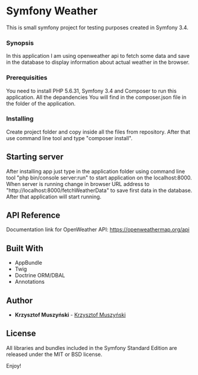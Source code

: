# Symfony Weather

This is small symfony project for testing purposes created in Symfony 3.4. 

### Synopsis

In this application I am using openweather api to fetch some data and save in the database to display information about actual weather in the browser.

### Prerequisities

You need to install PHP 5.6.31, Symfony 3.4 and Composer to run this application.
All the depandencies You will find in the composer.json file in the folder of the application.

### Installing

Create project folder and copy inside all the files from repository.
After that use command line tool and type "composer install".

## Starting server


After installing app just type in the application folder using command line tool "php bin/console server:run" to start application on the localhost:8000.
When server is running change in browser URL address to "http://localhost:8000/fetchWeatherData" to save first data in the database.
After that application will start running.

## API Reference

Documentation link for OpenWeather API: https://openweathermap.org/api

## Built With

* AppBundle
* Twig
* Doctrine ORM/DBAL
* Annotations

## Author

* **Krzysztof Muszyński** - [Krzysztof Muszyński](https://github.com/krzysztofmuszynski)

## License

All libraries and bundles included in the Symfony Standard Edition are
released under the MIT or BSD license.

Enjoy!
